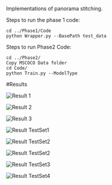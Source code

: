 Implementations of panorama stitching.

Steps to run the phase 1 code:

    cd ../Phase1/Code
    python Wrapper.py --BasePath test_data

Steps to run Phase2 Code:

    cd ../Phase2/
    Copy MSCOCO Data folder
    cd Code/
    python Train.py --ModelType 

#Results

![Result 1](Results/Set1/1pano.png)

![Result 2](Results/Set2/2pano.png)

![Result 3](Results/Set3/3pano.png)

![Result TestSet1](Results/TestSet1/4blur_pano.png)

![Result TestSet2](Results/TestSet2/5pano.png)

![Result TestSet2](Results/TestSet2/6pano.png)

![Result TestSet3](Results/TestSet3/6blur_pano.png)

![Result TestSet4](Results/TestSet4/7pano.png)
